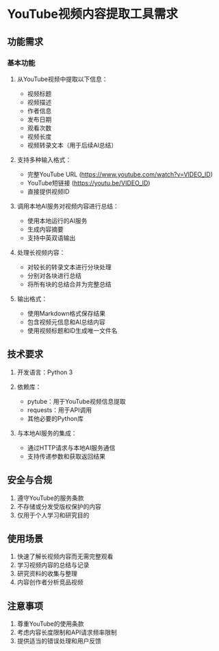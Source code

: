 # YouTube视频内容提取工具需求

## 功能需求

### 基本功能
1. 从YouTube视频中提取以下信息：
   - 视频标题
   - 视频描述
   - 作者信息
   - 发布日期
   - 观看次数
   - 视频长度
   - 视频转录文本（用于后续AI总结）

2. 支持多种输入格式：
   - 完整YouTube URL (https://www.youtube.com/watch?v=VIDEO_ID)
   - YouTube短链接 (https://youtu.be/VIDEO_ID)
   - 直接提供视频ID

3. 调用本地AI服务对视频内容进行总结：
   - 使用本地运行的AI服务
   - 生成内容摘要
   - 支持中英双语输出

4. 处理长视频内容：
   - 对较长的转录文本进行分块处理
   - 分别对各块进行总结
   - 将所有块的总结合并为完整总结

5. 输出格式：
   - 使用Markdown格式保存结果
   - 包含视频元信息和AI总结内容
   - 使用视频标题和ID生成唯一文件名

## 技术要求

1. 开发语言：Python 3
2. 依赖库：
   - pytube：用于YouTube视频信息提取
   - requests：用于API调用
   - 其他必要的Python库

3. 与本地AI服务的集成：
   - 通过HTTP请求与本地AI服务通信
   - 支持传递参数和获取返回结果

## 安全与合规

1. 遵守YouTube的服务条款
2. 不存储或分发受版权保护的内容
3. 仅用于个人学习和研究目的

## 使用场景

1. 快速了解长视频内容而无需完整观看
2. 学习视频内容的总结与记录
3. 研究资料的收集与整理
4. 内容创作者分析竞品视频

## 注意事项

1. 尊重YouTube的使用条款
2. 考虑内容长度限制和API请求频率限制
3. 提供适当的错误处理和用户反馈 